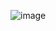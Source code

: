 ![image](https://github.com/Aditya-aj-champ/ReactJs/assets/117902578/f7019bd2-a178-4aef-b20e-c5db3369f954)

